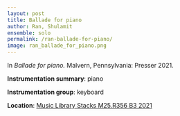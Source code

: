 ```yaml
---
layout: post
title: Ballade for piano
author: Ran, Shulamit
ensemble: solo
permalink: /ran-ballade-for-piano/
image: ran_ballade_for_piano.png
---
```


In *Ballade for piano.* Malvern, Pennsylvania: Presser 2021.

**Instrumentation summary**: piano

**Instrumentation group**: keyboard

**Location**: <a href="https://tufts.primo.exlibrisgroup.com/permalink/01TUN_INST/1kc9gia/alma991018347792403851" target="_blank">Music Library Stacks M25.R356 B3 2021</a>
